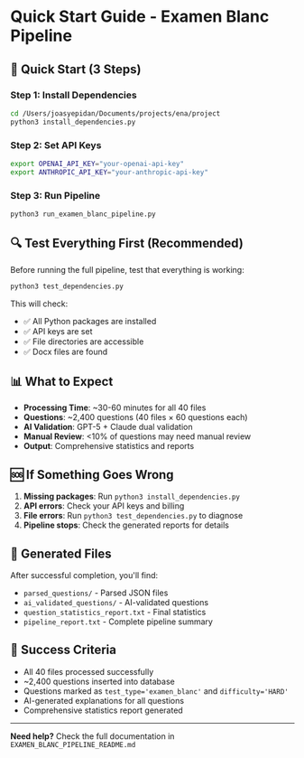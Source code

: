 # Quick Start Guide - Examen Blanc Pipeline

## 🚀 Quick Start (3 Steps)

### Step 1: Install Dependencies
```bash
cd /Users/joasyepidan/Documents/projects/ena/project
python3 install_dependencies.py
```

### Step 2: Set API Keys
```bash
export OPENAI_API_KEY="your-openai-api-key"
export ANTHROPIC_API_KEY="your-anthropic-api-key"
```

### Step 3: Run Pipeline
```bash
python3 run_examen_blanc_pipeline.py
```

## 🔍 Test Everything First (Recommended)

Before running the full pipeline, test that everything is working:

```bash
python3 test_dependencies.py
```

This will check:
- ✅ All Python packages are installed
- ✅ API keys are set
- ✅ File directories are accessible
- ✅ Docx files are found

## 📊 What to Expect

- **Processing Time**: ~30-60 minutes for all 40 files
- **Questions**: ~2,400 questions (40 files × 60 questions each)
- **AI Validation**: GPT-5 + Claude dual validation
- **Manual Review**: <10% of questions may need manual review
- **Output**: Comprehensive statistics and reports

## 🆘 If Something Goes Wrong

1. **Missing packages**: Run `python3 install_dependencies.py`
2. **API errors**: Check your API keys and billing
3. **File errors**: Run `python3 test_dependencies.py` to diagnose
4. **Pipeline stops**: Check the generated reports for details

## 📁 Generated Files

After successful completion, you'll find:
- `parsed_questions/` - Parsed JSON files
- `ai_validated_questions/` - AI-validated questions
- `question_statistics_report.txt` - Final statistics
- `pipeline_report.txt` - Complete pipeline summary

## 🎯 Success Criteria

- All 40 files processed successfully
- ~2,400 questions inserted into database
- Questions marked as `test_type='examen_blanc'` and `difficulty='HARD'`
- AI-generated explanations for all questions
- Comprehensive statistics report generated

---

**Need help?** Check the full documentation in `EXAMEN_BLANC_PIPELINE_README.md`
